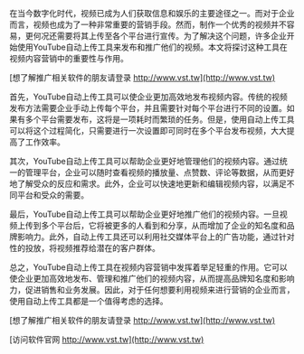在当今数字化时代，视频已成为人们获取信息和娱乐的主要途径之一。而对于企业而言，视频也成为了一种非常重要的营销手段。然而，制作一个优秀的视频并不容易，更何况还需要将其上传至各个平台进行宣传。为了解决这个问题，许多企业开始使用YouTube自动上传工具来发布和推广他们的视频。本文将探讨这种工具在视频内容营销中的重要性与作用。

[想了解推广相关软件的朋友请登录 http://www.vst.tw](http://www.vst.tw)

首先，YouTube自动上传工具可以使企业更加高效地发布视频内容。传统的视频发布方法需要企业手动上传每个平台，并且需要针对每个平台进行不同的设置。如果有多个平台需要发布，这将是一项耗时而繁琐的任务。但是，使用自动上传工具可以将这个过程简化，只需要进行一次设置即可同时在多个平台发布视频，大大提高了工作效率。

其次，YouTube自动上传工具可以帮助企业更好地管理他们的视频内容。通过统一的管理平台，企业可以随时查看视频的播放量、点赞数、评论等数据，从而更好地了解受众的反应和需求。此外，企业可以快速地更新和编辑视频内容，以满足不同平台和受众的需要。

最后，YouTube自动上传工具可以帮助企业更好地推广他们的视频内容。一旦视频上传到多个平台后，它将被更多的人看到和分享，从而增加了企业的知名度和品牌影响力。此外，自动上传工具还可以利用社交媒体平台上的广告功能，通过针对性的投放，将视频推荐给潜在的客户群体。

总之，YouTube自动上传工具在视频内容营销中发挥着举足轻重的作用。它可以使企业更加高效地发布、管理和推广他们的视频内容，从而提高品牌知名度和影响力，促进销售和业务发展。因此，对于任何想要利用视频来进行营销的企业而言，使用自动上传工具都是一个值得考虑的选择。

[想了解推广相关软件的朋友请登录 http://www.vst.tw](http://www.vst.tw)


[访问软件官网 http://www.vst.tw](http://www.vst.tw)
